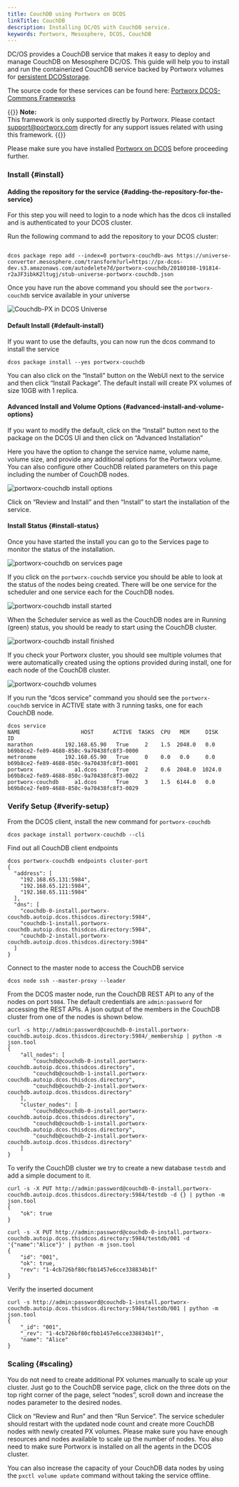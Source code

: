 ```yaml
---
title: CouchDB using Portworx on DCOS
linkTitle: CouchDB
description: Installing DC/OS with CouchDB service.
keywords: Portworx, Mesosphere, DCOS, CouchDB
---
```


DC/OS provides a CouchDB service that makes it easy to deploy and manage CouchDB on Mesosphere DC/OS. This guide will help you to install and run the containerized CouchDB service backed by Portworx volumes for [persistent DCOSstorage](https://portworx.com/use-case/persistent-storage-dcos/).

The source code for these services can be found here: [Portworx DCOS-Commons Frameworks](https://github.com/portworx/dcos-commons)

{{<info>}}
**Note:**  
This framework is only supported directly by Portworx. Please contact support@portworx.com directly for any support issues related with using this framework.
{{</info>}}

Please make sure you have installed [Portworx on DCOS](/install-with-other/dcos) before proceeding further.

### Install {#install}

#### Adding the repository for the service {#adding-the-repository-for-the-service}

For this step you will need to login to a node which has the dcos cli installed and is authenticated to your DCOS cluster.

Run the following command to add the repository to your DCOS cluster:

```text

dcos package repo add --index=0 portworx-couchdb-aws https://universe-converter.mesosphere.com/transform?url=https://px-dcos-dev.s3.amazonaws.com/autodelete7d/portworx-couchdb/20180108-191814-r2aJF3ibkK2ltugj/stub-universe-portworx-couchdb.json
```

Once you have run the above command you should see the `portworx-couchdb` service available in your universe

![Couchdb-PX in DCOS Universe](/img/dcos-portworx-couchdb-universe.png)

#### Default Install {#default-install}

If you want to use the defaults, you can now run the dcos command to install the service

```text
dcos package install --yes portworx-couchdb
```

You can also click on the “Install” button on the WebUI next to the service and then click “Install Package”. The default install will create PX volumes of size 10GB with 1 replica.

#### Advanced Install and Volume Options {#advanced-install-and-volume-options}

If you want to modify the default, click on the “Install” button next to the package on the DCOS UI and then click on “Advanced Installation”

Here you have the option to change the service name, volume name, volume size, and provide any additional options for the Portworx volume. You can also configure other CouchDB related parameters on this page including the number of CouchDB nodes.

![portworx-couchdb install options](/img/dcos-portworx-couchdb-install-options.png)

Click on “Review and Install” and then “Install” to start the installation of the service.

#### Install Status {#install-status}

Once you have started the install you can go to the Services page to monitor the status of the installation.

![portworx-couchdb on services page](/img/dcos-portworx-couchdb-service.png)

If you click on the `portworx-couchdb` service you should be able to look at the status of the nodes being created. There will be one service for the scheduler and one service each for the CouchDB nodes.

![portworx-couchdb install started](/img/dcos-portworx-couchdb-started-install.png)

When the Scheduler service as well as the CouchDB nodes are in Running \(green\) status, you should be ready to start using the CouchDB cluster.

![portworx-couchdb install finished](/img/dcos-portworx-couchdb-finished-install.png)

If you check your Portworx cluster, you should see multiple volumes that were automatically created using the options provided during install, one for each node of the CouchDB cluster.

![portworx-couchdb volumes](/img/dcos-portworx-couchdb-volume-list.png)

If you run the “dcos service” command you should see the `portworx-couchdb` service in ACTIVE state with 3 running tasks, one for each CouchDB node.

```text
dcos service
NAME                   HOST      ACTIVE  TASKS  CPU   MEM     DISK   ID
marathon          192.168.65.90   True     2    1.5  2048.0   0.0    b69b8ce2-fe89-4688-850c-9a70438fc8f3-0000
metronome         192.168.65.90   True     0    0.0   0.0     0.0    b69b8ce2-fe89-4688-850c-9a70438fc8f3-0001
portworx             a1.dcos      True     2    0.6  2048.0  1024.0  b69b8ce2-fe89-4688-850c-9a70438fc8f3-0022
portworx-couchdb     a1.dcos      True     3    1.5  6144.0   0.0    b69b8ce2-fe89-4688-850c-9a70438fc8f3-0029
```

### Verify Setup {#verify-setup}

From the DCOS client, install the new command for `portworx-couchdb`

```text
dcos package install portworx-couchdb --cli
```

Find out all CouchDB client endpoints

```text
dcos portworx-couchdb endpoints cluster-port
{
  "address": [
    "192.168.65.131:5984",
    "192.168.65.121:5984",
    "192.168.65.111:5984"
  ],
  "dns": [
    "couchdb-0-install.portworx-couchdb.autoip.dcos.thisdcos.directory:5984",
    "couchdb-1-install.portworx-couchdb.autoip.dcos.thisdcos.directory:5984",
    "couchdb-2-install.portworx-couchdb.autoip.dcos.thisdcos.directory:5984"
  ]
}
```

Connect to the master node to access the CouchDB service

```text
dcos node ssh --master-proxy --leader
```

From the DCOS master node, run the CouchDB REST API to any of the nodes on port `5984`. The default credentials are `admin:password` for accessing the REST APIs. A json output of the members in the CouchDB cluster from one of the nodes is shown below.

```text
curl -s http://admin:password@couchdb-0-install.portworx-couchdb.autoip.dcos.thisdcos.directory:5984/_membership | python -m json.tool
{
    "all_nodes": [
        "couchdb@couchdb-0-install.portworx-couchdb.autoip.dcos.thisdcos.directory",
        "couchdb@couchdb-1-install.portworx-couchdb.autoip.dcos.thisdcos.directory",
        "couchdb@couchdb-2-install.portworx-couchdb.autoip.dcos.thisdcos.directory"
    ],
    "cluster_nodes": [
        "couchdb@couchdb-0-install.portworx-couchdb.autoip.dcos.thisdcos.directory",
        "couchdb@couchdb-1-install.portworx-couchdb.autoip.dcos.thisdcos.directory",
        "couchdb@couchdb-2-install.portworx-couchdb.autoip.dcos.thisdcos.directory"
    ]
}
```

To verify the CouchDB cluster we try to create a new database `testdb` and add a simple document to it.

```text
curl -s -X PUT http://admin:password@couchdb-0-install.portworx-couchdb.autoip.dcos.thisdcos.directory:5984/testdb -d {} | python -m json.tool
{
    "ok": true
}

curl -s -X PUT http://admin:password@couchdb-0-install.portworx-couchdb.autoip.dcos.thisdcos.directory:5984/testdb/001 -d '{"name":"Alice"}' | python -m json.tool
{
    "id": "001",
    "ok": true,
    "rev": "1-4cb726bf80cfbb1457e6cce338834b1f"
}
```

Verify the inserted document

```text
curl -s http://admin:password@couchdb-1-install.portworx-couchdb.autoip.dcos.thisdcos.directory:5984/testdb/001 | python -m json.tool
{
    "_id": "001",
    "_rev": "1-4cb726bf80cfbb1457e6cce338834b1f",
    "name": "Alice"
}
```

### Scaling {#scaling}

You do not need to create additional PX volumes manually to scale up your cluster. Just go to the CouchDB service page, click on the three dots on the top right corner of the page, select “nodes”, scroll down and increase the nodes parameter to the desired nodes.

Click on “Review and Run” and then “Run Service”. The service scheduler should restart with the updated node count and create more CouchDB nodes with newly created PX volumes. Please make sure you have enough resources and nodes available to scale up the number of nodes. You also need to make sure Portworx is installed on all the agents in the DCOS cluster.

You can also increase the capacity of your CouchDB data nodes by using the `pxctl volume update` command without taking the service offline.
